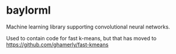baylorml
========

Machine learning library supporting convolutional neural networks.

Used to contain code for fast k-means, but that has moved to https://github.com/ghamerly/fast-kmeans
